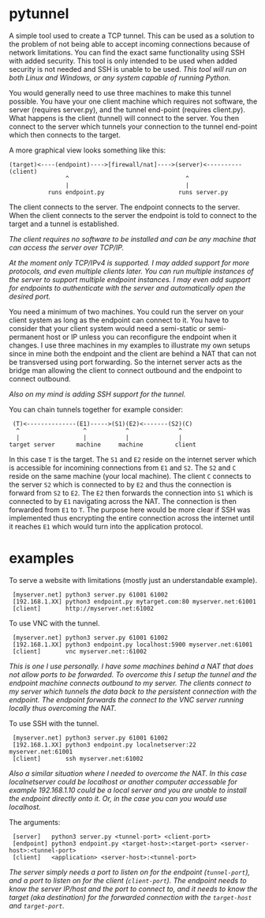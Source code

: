 pytunnel
========

A simple tool used to create a TCP tunnel. This can be used as a solution to the problem of not being able to accept incoming connections because of network limitations. You can find the exact same functionality using SSH with added security. This tool is only intended to be used when added security is not needed and SSH is unable to be used. _This tool will run on both Linux and Windows, or any system capable of running Python._

You would generally need to use three machines to make this tunnel possible. You have your one client machine which
requires not software, the server (requires server.py), and the tunnel end-point (requires client.py). What happens
is the client (tunnel) will connect to the server. You then connect to the server which tunnels your connection to the tunnel
end-point which then connects to the target.

A more graphical view looks something like this:

    (target)<----(endpoint)---->[firewall/nat]---->(server)<----------(client)
                    ^                                 ^
                    |                                 |
               runs endpoint.py                     runs server.py

The client connects to the server. The endpoint connects to the server. When the client connects to the server the
endpoint is told to connect to the target and a tunnel is established.

_The client requires
no software to be installed and can be any machine that can access the server over TCP/IP._

_At the moment only TCP/IPv4 is supported. I may added support for more protocols, and even multiple clients later. You can run multiple instances of the server to support multiple
endpoint instances. I may even add support for endpoints to authenticate with the server and
automatically open the desired port._

You need a minimum of two machines. You could run the server on your client system as long
as the endpoint can connect to it. You have to consider that your client system would need
a semi-static or semi-permanent host or IP unless you can reconfigure the endpoint when it
changes. I use three machines in my examples to illustrate my own setups since in mine both
the endpoint and the client are behind a NAT that can not be transversed using port forwarding. 
So the internet server acts as the bridge man allowing the client to connect outbound and the
endpoint to connect outbound.

_Also on my mind is adding SSH support for the tunnel._

You can chain tunnels together for example consider:

     (T)<--------------(E1)----->(S1)(E2)<-------(S2)(C)
      ^                  ^           ^              ^
      |                  |           |              |
    target server      machine     machine         client

In this case `T` is the target. The `S1` and `E2` reside on the internet server which is
accessible for incomining connections from `E1` and `S2`. The `S2` and `C` reside on the
same machine (your local machine). The client `C` connects to the server `S2` which is
connected to by `E2` and thus the connection is forward from `S2` to `E2`. The `E2` then
forwards the connection into `S1` which is connected to by `E1` navigating across the NAT.
The connection is then forwarded from `E1` to `T`. The purpose here would be more clear if
SSH was implemented thus encrypting the entire connection across the internet until it reaches
`E1` which would turn into the application protocol.


examples
========  

To serve a website with limitations (mostly just an understandable example).

     [myserver.net] python3 server.py 61001 61002
     [192.168.1.XX] python3 endpoint.py mytarget.com:80 myserver.net:61001
     [client]       http://myserver.net:61002

To use VNC with the tunnel. 

     [myserver.net] python3 server.py 61001 61002
     [192.168.1.XX] python3 endpoint.py localhost:5900 myserver.net:61001
     [client]       vnc myserver.net::61002

_This is one I use personally. I have some machines behind a NAT that does not allow
ports to be forwarded. To overcome this I setup the tunnel and the endpoint machine
connects outbound to my server. The clients connect to my server which tunnels the data
back to the persistent connection with the endpoint. The endpoint forwards the connect
to the VNC server running locally thus overcoming the NAT._

To use SSH with the tunnel.

     [myserver.net] python3 server.py 61001 61002
     [192.168.1.XX] python3 endpoint.py localnetserver:22 myserver.net:61001
     [client]       ssh myserver.net:61002

_Also a similar situation where I needed to overcome the NAT. In this case localnetserver could be
localhost or another computer accessable for example 192.168.1.10 could be a local server and you are unable to install the endpoint directly onto it. Or, in the case you can you would use localhost._

The arguments:
    
     [server]   python3 server.py <tunnel-port> <client-port>
     [endpoint] python3 endpoint.py <target-host>:<target-port> <server-host>:<tunnel-port>
     [client]   <application> <server-host>:<tunnel-port>


_The server simply needs a port to listen on for the endpoint (`tunnel-port`), and a port
to listen on for the client (`client-port`). The endpoint needs to know the server IP/host
and the port to connect to, and it needs to know the target (aka destination) for the forwarded
connection with the `target-host` and `target-port`._